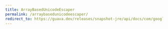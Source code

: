 ```yaml
---
title: ArrayBasedUnicodeEscaper
permalink: /arraybasedunicodeescaper/
redirect_to: https://guava.dev/releases/snapshot-jre/api/docs/com/google/common/escape/ArrayBasedUnicodeEscaper.html
---
```

